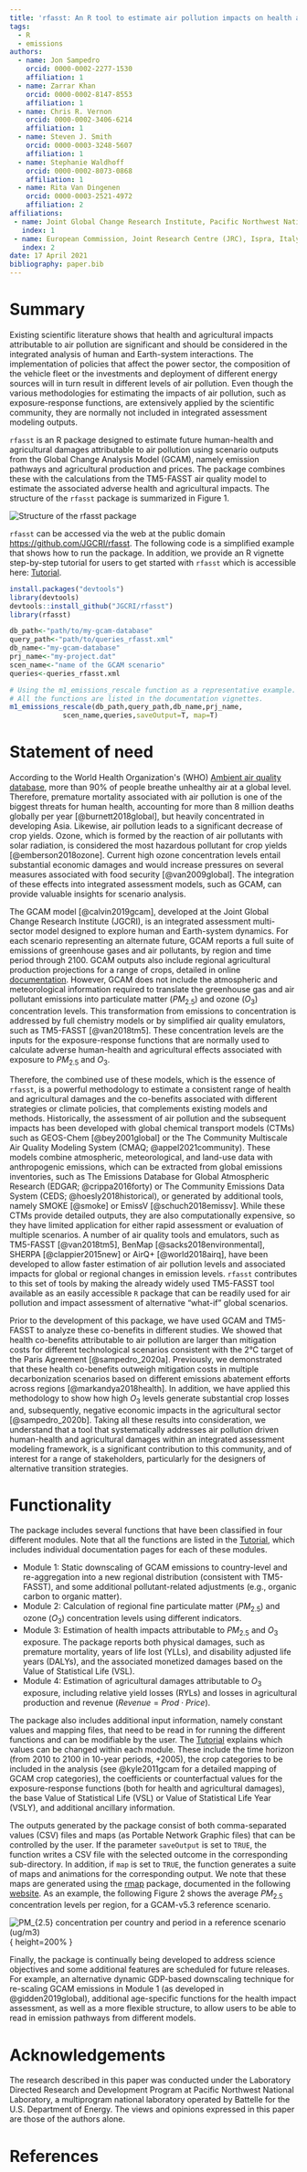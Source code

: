```yaml
---
title: 'rfasst: An R tool to estimate air pollution impacts on health and agriculture'
tags:
  - R
  - emissions
authors:
  - name: Jon Sampedro
    orcid: 0000-0002-2277-1530
    affiliation: 1
  - name: Zarrar Khan
    orcid: 0000-0002-8147-8553
    affiliation: 1
  - name: Chris R. Vernon
    orcid: 0000-0002-3406-6214
    affiliation: 1  
  - name: Steven J. Smith
    orcid: 0000-0003-3248-5607
    affiliation: 1
  - name: Stephanie Waldhoff
    orcid: 0000-0002-8073-0868
    affiliation: 1
  - name: Rita Van Dingenen
    orcid: 0000-0003-2521-4972
    affiliation: 2
affiliations:
 - name: Joint Global Change Research Institute, Pacific Northwest National Laboratory, College Park, MD, USA
   index: 1
 - name: European Commission, Joint Research Centre (JRC), Ispra, Italy
   index: 2
date: 17 April 2021
bibliography: paper.bib
---
```

# Summary
Existing scientific literature shows that health and agricultural impacts attributable to air pollution are significant and should be considered in the integrated analysis of human and Earth-system interactions.
The implementation of policies that affect the power sector, the composition of the vehicle fleet or the investments and deployment of different energy sources will in turn result in different levels of air pollution. 
Even though the various methodologies for estimating the impacts of air pollution, such as exposure-response functions, are extensively applied by the scientific community, 
they are normally not included in integrated assessment modeling outputs.

`rfasst` is an R package designed to estimate future human-health and agricultural damages attributable to air pollution using scenario outputs from the Global Change Analysis Model (GCAM), namely emission pathways and agricultural production and prices. 
The package combines these with the calculations from the TM5-FASST air quality model to estimate the associated adverse health and agricultural impacts. 
The structure of the `rfasst` package is summarized in Figure 1.

![Structure of the `rfasst` package](figure_rfasst.png)

`rfasst` can be accessed via the web at the public domain https://github.com/JGCRI/rfasst. The following code is a simplified example that shows how to run the package. In addition, we provide an R vignette step-by-step tutorial for users to get started with `rfasst` which is accessible here: [Tutorial](https://jgcri.github.io/rfasst/).

```r
install.packages("devtools")
library(devtools)
devtools::install_github("JGCRI/rfasst")
library(rfasst)

db_path<-"path/to/my-gcam-database"
query_path<-"path/to/queries_rfasst.xml"
db_name<-"my-gcam-database"
prj_name<-"my-project.dat"
scen_name<-"name of the GCAM scenario"
queries<-queries_rfasst.xml 

# Using the m1_emissions_rescale function as a representative example. 
# All the functions are listed in the documentation vignettes.
m1_emissions_rescale(db_path,query_path,db_name,prj_name,
		     scen_name,queries,saveOutput=T, map=T)  

```


# Statement of need

According to the World Health Organization's (WHO) [Ambient air quality database](https://www.who.int/data/gho/data/themes/topics/topic-details/GHO/ambient-air-pollution), more than 90% of people breathe unhealthy air at a global level.
Therefore, premature mortality associated with air pollution is one of the biggest threats for human health, accounting for more than 8 million deaths globally per year [@burnett2018global], but heavily concentrated in developing Asia.
Likewise, air pollution leads to a significant decrease of crop yields. 
Ozone, which is formed by the reaction of air pollutants with solar radiation, is considered the most hazardous pollutant for crop yields [@emberson2018ozone]. 
Current high ozone concentration levels entail substantial economic damages and would increase pressures on several measures associated with food security [@van2009global]. 
The integration of these effects into integrated assessment models, such as GCAM, can provide valuable insights for scenario analysis.

The GCAM model [@calvin2019gcam], developed at the Joint Global Change Research Institute (JGCRI), is an integrated assessment multi-sector model designed to explore human and Earth-system dynamics. 
For each scenario representing an alternate future, GCAM reports a full suite of emissions of greenhouse gases and air pollutants, by region and time period through 2100. 
GCAM outputs also include regional agricultural production projections for a range of crops, detailed in online [documentation](https://github.com/JGCRI/gcam-doc/blob/gh-pages/aglu.md). However, GCAM does not include the atmospheric 
and meteorological information required to translate the greenhouse gas and air pollutant emissions into particulate matter ($PM_{2.5}$) and ozone ($O_{3}$) concentration levels. 
This transformation from emissions to concentration is addressed by full chemistry models or by simplified air quality emulators, such as TM5-FASST [@van2018tm5].
These concentration levels are the inputs for the exposure-response functions that are normally used to calculate adverse human-health and agricultural effects associated with exposure to $PM_{2.5}$ and $O_{3}$.  

Therefore, the combined use of these models, which is the essence of `rfasst`, is a powerful methodology to estimate a consistent range of health and agricultural damages and the co-benefits associated with different strategies or climate policies, that complements existing models and methods. 
Historically, the assessment of air pollution and the subsequent impacts has been developed with global chemical transport models (CTMs) such as GEOS-Chem [@bey2001global] or the The Community Multiscale Air Quality Modeling System (CMAQ; @appel2021community). 
These models combine atmospheric, meteorological, and land-use data with anthropogenic emissions, which can be extracted from global emissions inventories, such as  The Emissions Database for Global Atmospheric Research (EDGAR; @crippa2016forty) or The Community Emissions Data System (CEDS; @hoesly2018historical), 
or generated by additional tools, namely SMOKE [@smoke] or EmissV [@schuch2018emissv]. 
While these CTMs provide detailed outputs, they are also computationally expensive, so they have limited application for either rapid assessment or evaluation of multiple scenarios.
A number of air quality tools and emulators, such as TM5-FASST [@van2018tm5], BenMap [@sacks2018environmental], SHERPA [@clappier2015new] or AirQ+ [@world2018airq], 
have been developed to allow faster estimation of air pollution levels and associated impacts for global or regional changes in emission levels. 
`rfasst` contributes to this set of tools by making the already widely used TM5-FASST tool available as an easily accessible `R` package that can be readily used for air pollution and impact assessment of alternative “what-if” global scenarios.

Prior to the development of this package, we have used GCAM and TM5-FASST to analyze these co-benefits in different studies. We showed that health co-benefits attributable to air pollution are larger than mitigation costs 
for different technological scenarios consistent with the 2°C target of the Paris Agreement [@sampedro_2020a]. 
Previously, we demonstrated that these health co-benefits outweigh mitigation costs in multiple decarbonization scenarios based on different emissions abatement efforts across regions [@markandya2018health]. 
In addition, we have applied this methodology to show how high $O_{3}$ levels generate substantial crop losses and, subsequently, negative economic impacts in the agricultural sector [@sampedro_2020b].
Taking all these results into consideration, we understand that a tool that systematically addresses air pollution driven human-health and agricultural damages within an integrated assessment modeling framework, 
is a significant contribution to this community, and of interest for a range of stakeholders, particularly for the designers of alternative transition strategies. 



# Functionality
The package includes several functions that have been classified in four different modules. 
Note that all the functions are listed in the [Tutorial](https://jgcri.github.io/rfasst/), which includes individual documentation pages for each of these modules.

+ Module 1: Static downscaling of GCAM emissions to country-level and re-aggregation into a new regional distribution (consistent with TM5-FASST), and some additional pollutant-related adjustments (e.g., organic carbon to organic matter).
+ Module 2: Calculation of regional fine particulate matter ($PM_{2.5}$) and ozone ($O_{3}$) concentration levels using different indicators.
+ Module 3: Estimation of health impacts attributable to $PM_{2.5}$ and $O_{3}$ exposure. The package reports both physical damages, such as premature mortality, years of life lost (YLLs), and disability adjusted life years (DALYs),
and the associated monetized damages based on the Value of Statistical Life (VSL).
+ Module 4: Estimation of agricultural damages attributable to $O_{3}$ exposure, including relative yield losses (RYLs) and losses in agricultural production and revenue ($Revenue=Prod \cdot Price$).

The package also includes additional input information, namely constant values and mapping files, that need to be read in for running the different functions and can be modifiable by the user.
The [Tutorial](https://jgcri.github.io/rfasst/) explains which values can be changed within each module. These include the time horizon (from 2010 to 2100 in 10-year periods, +2005), 
the crop categories to be included in the analysis (see @kyle2011gcam for a detailed mapping of GCAM crop categories), the coefficients or counterfactual values for the exposure-response functions (both for health and agricultural damages),
the base Value of Statistical Life (VSL) or Value of Statistical Life Year (VSLY), and additional ancillary information.

The outputs generated by the package consist of both comma-separated values (CSV) files and maps (as Portable Network Graphic files) that can be controlled by the user. If the parameter `saveOutput` is set to `TRUE`, the function writes a CSV file with the selected outcome in the corresponding sub-directory. 
In addition, if `map` is set to `TRUE`, the function generates a suite of maps and animations for the corresponding output. We note that these maps are generated using the [rmap](https://github.com/JGCRI/rmap) package, documented in the following [website](https://jgcri.github.io/rmap).
As an example, the following Figure 2 shows the average $PM_{2.5}$ concentration levels per region, for a GCAM-v5.3 reference scenario.


![$PM_{2.5}$ concentration per country and period in a reference scenario (ug/m3)](figure_conc.png){ height=200% }


Finally, the package is continually being developed to address science objectives and some additional features are scheduled for future releases. For example, an alternative dynamic GDP-based downscaling technique
for re-scaling GCAM emissions in Module 1 (as developed in @gidden2019global), additional age-specific functions for the health impact assessment, as well as a more flexible structure, to allow users to be able to read in emission pathways from different models. 


# Acknowledgements
The research described in this paper was conducted under the Laboratory Directed Research and Development Program at Pacific Northwest National Laboratory, a multiprogram national laboratory operated by Battelle for the U.S. Department of Energy. 
The views and opinions expressed in this paper are those of the authors alone.

# References
